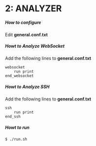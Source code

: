 # 2: ANALYZER

##### How to configure

Edit **general.conf.txt**

##### Howt to Analyze WebSocket

Add the following lines to **general.conf.txt**
```shell
websocket
	run print
end_websocket
```

##### Howt to Analyze SSH

Add the following lines to **general.conf.txt**
```shell
ssh
	run print
end_ssh
```

##### Howt to run

```shell
$ ./run.sh
```